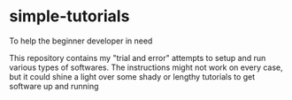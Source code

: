 # simple-tutorials
To help the beginner developer in need

This repository contains my "trial and error" attempts to setup and run various types of softwares. The instructions might not work on every case, but it could shine a light over some shady or lengthy tutorials to get software up and running
